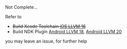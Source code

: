 Not Complete...



Refer to
- ~~Build Xcode Toolchain [iOS LLVM 16](https://github.com/OPSphystech420/HikariObfuscator_Guide/tree/build/ios-xcode-llvm16)~~
- Build NDK Plugin [Android LLVM 18](https://github.com/OPSphystech420/HikariObfuscator_Guide/tree/build/android-ndk-llvm18), [Android LLVM 20](https://github.com/OPSphystech420/HikariObfuscator_Guide/tree/build/android-ndk-llvm20)

you may leave an issue, for further help
